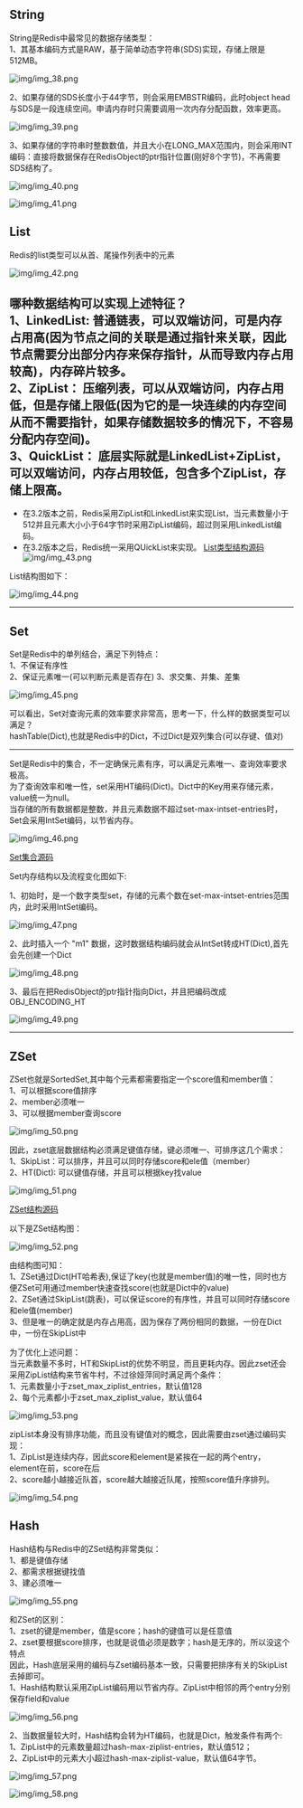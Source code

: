 ## String
String是Redis中最常见的数据存储类型：  
1、其基本编码方式是RAW，基于简单动态字符串(SDS)实现，存储上限是512MB。    

![img/img_38.png](img/img_38.png)

2、如果存储的SDS长度小于44字节，则会采用EMBSTR编码，此时object head与SDS是一段连续空间。申请内存时只需要调用一次内存分配函数，效率更高。  

![img/img_39.png](img/img_39.png)

3、如果存储的字符串时整数数值，并且大小在LONG_MAX范围内，则会采用INT编码：直接将数据保存在RedisObject的ptr指针位置(刚好8个字节)，不再需要SDS结构了。  

![img/img_40.png](img/img_40.png)

![img/img_41.png](img/img_41.png)


## List
Redis的list类型可以从首、尾操作列表中的元素  

![img/img_42.png](img/img_42.png)  

哪种数据结构可以实现上述特征？  
1、LinkedList: 普通链表，可以双端访问，可是内存占用高(因为节点之间的关联是通过指针来关联，因此节点需要分出部分内存来保存指针，从而导致内存占用较高)，内存碎片较多。  
2、ZipList： 压缩列表，可以从双端访问，内存占用低，但是存储上限低(因为它的是一块连续的内存空间从而不需要指针，如果存储数据较多的情况下，不容易分配内存空间)。  
3、QuickList： 底层实际就是LinkedList+ZipList，可以双端访问，内存占用较低，包含多个ZipList，存储上限高。   
---
 * 在3.2版本之前，Redis采用ZipList和LinkedList来实现List，当元素数量小于512并且元素大小小于64字节时采用ZipList编码，超过则采用LinkedList编码。  
 * 在3.2版本之后，Redis统一采用QUickList来实现。 [List类型结构源码](src/t_list.c) 
![img/img_43.png](img/img_43.png)

List结构图如下：  

![img/img_44.png](img/img_44.png)

---

## Set
Set是Redis中的单列结合，满足下列特点：  
1、不保证有序性  
2、保证元素唯一(可以判断元素是否存在)
3、求交集、并集、差集  

 ![img/img_45.png](img/img_45.png)
 
可以看出，Set对查询元素的效率要求非常高，思考一下，什么样的数据类型可以满足？  
hashTable(Dict),也就是Redis中的Dict，不过Dict是双列集合(可以存键、值对)  

---
Set是Redis中的集合，不一定确保元素有序，可以满足元素唯一、查询效率要求极高。   
为了查询效率和唯一性，set采用HT编码(Dict)。Dict中的Key用来存储元素，value统一为null。    
当存储的所有数据都是整数，并且元素数据不超过set-max-intset-entries时，Set会采用IntSet编码，以节省内存。   

![img/img_46.png](img/img_46.png)

[Set集合源码](src/t_set.c)

Set内存结构以及流程变化图如下:  

1、初始时，是一个数字类型set，存储的元素个数在set-max-intset-entries范围内，此时采用IntSet编码。

![img/img_47.png](img/img_47.png)

2、此时插入一个 "m1" 数据，这时数据结构编码就会从IntSet转成HT(Dict),首先会先创建一个Dict   

![img/img_48.png](img/img_48.png)

3、最后在把RedisObject的ptr指针指向Dict，并且把编码改成OBJ_ENCODING_HT     

![img/img_49.png](img/img_49.png)

---

## ZSet

ZSet也就是SortedSet,其中每个元素都需要指定一个score值和member值：   
1、可以根据score值排序  
2、member必须唯一  
3、可以根据member查询score

![img/img_50.png](img/img_50.png)  

因此，zset底层数据结构必须满足键值存储，键必须唯一、可排序这几个需求：  
1、SkipList：可以排序，并且可以同时存储score和ele值（member）  
2、HT(Dict): 可以键值存储，并且可以根据key找value

![img/img_51.png](img/img_51.png)

[ZSet结构源码](src/server.h)  

以下是ZSet结构图：   

![img/img_52.png](img/img_52.png)

由结构图可知：  
1、ZSet通过Dict(HT哈希表),保证了key(也就是member值)的唯一性，同时也方便ZSet可用通过member快速查找score(也就是Dict中的value)  
2、ZSet通过SkipList(跳表)，可以保证score的有序性，并且可以同时存储score和ele值(member)  
3、但是唯一的确定就是内存占用高，因为保存了两份相同的数据，一份在Dict中，一份在SkipList中  

为了优化上述问题：   
当元素数量不多时，HT和SkipList的优势不明显，而且更耗内存。因此zset还会采用ZipList结构来节省牛村，不过徐娅萍同时满足两个条件：  
1、元素数量小于zset_max_ziplist_entries，默认值128  
2、每个元素都小于zset_max_ziplist_value，默认值64  

![img/img_53.png](img/img_53.png)

zipList本身没有排序功能，而且没有键值对的概念，因此需要由zset通过编码实现：  
1、ZipList是连续内存，因此score和element是紧挨在一起的两个entry，element在前，score在后  
2、score越小越接近队首，score越大越接近队尾，按照score值升序排列。  

![img/img_54.png](img/img_54.png)

## Hash

Hash结构与Redis中的ZSet结构非常类似：  
1、都是键值存储  
2、都需求根据键找值  
3、建必须唯一  

![img/img_55.png](img/img_55.png)  

和ZSet的区别：  
1、zset的键是member，值是score；hash的键值可以是任意值  
2、zset要根据score排序，也就是说值必须是数字；hash是无序的，所以没这个特点  
因此，Hash底层采用的编码与Zset编码基本一致，只需要把排序有关的SkipList去掉即可。  
1、Hash结构默认采用ZipList编码用以节省内存。ZipList中相邻的两个entry分别保存field和value

![img/img_56.png](img/img_56.png)

2、当数据量较大时，Hash结构会转为HT编码，也就是Dict，触发条件有两个:  
1、ZipList中的元素数量超过hash-max-ziplist-entries，默认值512；  
2、ZipList中的元素大小超过hash-max-ziplist-value，默认值64字节。  

![img/img_57.png](img/img_57.png)

![img/img_58.png](img/img_58.png)